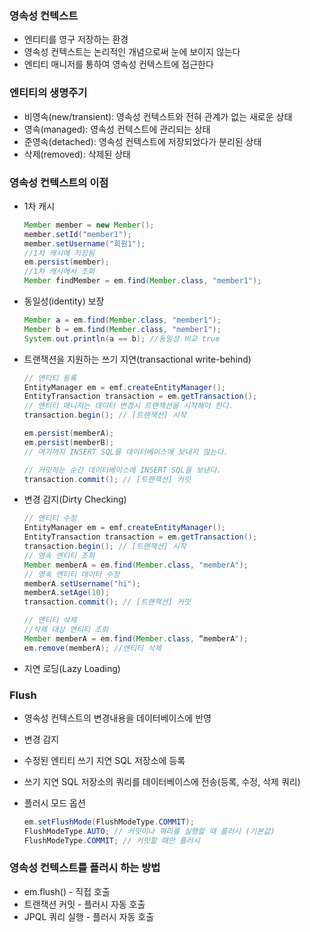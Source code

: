### 영속성 컨텍스트

- 엔티티를 영구 저장하는 환경
- 영속성 컨텍스트는 논리적인 개념으로써 눈에 보이지 않는다
- 엔티티 매니저를 통하여 영속성 컨텍스트에 접근한다

### 엔티티의 생명주기

- 비영속(new/transient): 영속성 컨텍스트와 전혀 관계가 없는 새로운 상태
- 영속(managed): 영속성 컨텍스트에 관리되는 상태
- 준영속(detached): 영속성 컨텍스트에 저장되었다가 분리된 상태
- 삭제(removed): 삭제된 상태

### 영속성 컨텍스트의 이점

- 1차 캐시

  ```java
  Member member = new Member();
  member.setId("member1");
  member.setUsername("회원1");
  //1차 캐시에 저장됨
  em.persist(member);
  //1차 캐시에서 조회
  Member findMember = em.find(Member.class, "member1");
  ```

- 동일성(identity) 보장

  ```java
  Member a = em.find(Member.class, "member1");
  Member b = em.find(Member.class, "member1");
  System.out.println(a == b); //동일성 비교 true
  ```

- 트랜잭션을 지원하는 쓰기 지연(transactional write-behind)

  ```java
  // 엔티티 등록
  EntityManager em = emf.createEntityManager();
  EntityTransaction transaction = em.getTransaction();
  // 엔티티 매니저는 데이터 변경시 트랜잭션을 시작해야 한다.
  transaction.begin(); // [트랜잭션] 시작
  
  em.persist(memberA);
  em.persist(memberB);
  // 여기까지 INSERT SQL을 데이터베이스에 보내지 않는다.
  
  // 커밋하는 순간 데이터베이스에 INSERT SQL을 보낸다.
  transaction.commit(); // [트랜잭션] 커밋
  ```

- 변경 감지(Dirty Checking)

  ```java
  // 엔티티 수정
  EntityManager em = emf.createEntityManager();
  EntityTransaction transaction = em.getTransaction();
  transaction.begin(); // [트랜잭션] 시작
  // 영속 엔티티 조회
  Member memberA = em.find(Member.class, "memberA");
  // 영속 엔티티 데이터 수정
  memberA.setUsername("hi");
  memberA.setAge(10);
  transaction.commit(); // [트랜잭션] 커밋
  
  // 엔티티 삭제
  //삭제 대상 엔티티 조회
  Member memberA = em.find(Member.class, “memberA");
  em.remove(memberA); //엔티티 삭제
  ```

- 지연 로딩(Lazy Loading)

### Flush

- 영속성 컨텍스트의 변경내용을 데이터베이스에 반영

- 변경 감지

- 수정된 엔티티 쓰기 지연 SQL 저장소에 등록

- 쓰기 지연 SQL 저장소의 쿼리를 데이터베이스에 전송(등록, 수정, 삭제 쿼리)

- 플러시 모드 옵션

  ```java
  em.setFlushMode(FlushModeType.COMMIT);
  FlushModeType.AUTO; // 커밋이나 쿼리를 실행할 때 플러시 (기본값)
  FlushModeType.COMMIT; // 커밋할 때만 플러시
  ```

### 영속성 컨텍스트를 플러시 하는 방법

- em.flush() - 직접 호출
- 트랜잭션 커밋 - 플러시 자동 호출
- JPQL 쿼리 실행 - 플러시 자동 호출